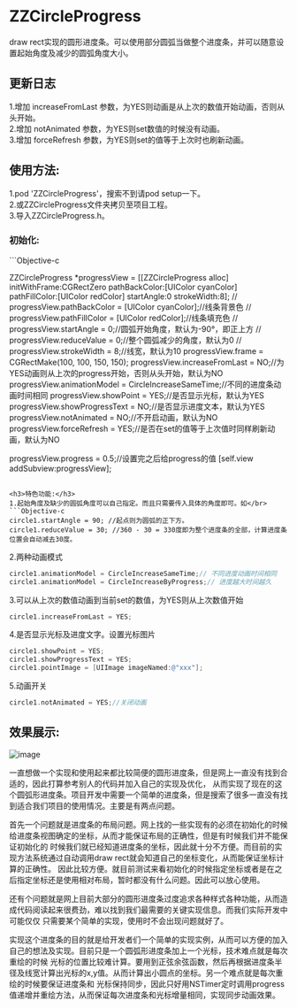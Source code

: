 # ZZCircleProgress

draw rect实现的圆形进度条。可以使用部分圆弧当做整个进度条，并可以随意设置起始角度及减少的圆弧角度大小。</br>

<h2>更新日志</h2>
1.增加 increaseFromLast 参数，为YES则动画是从上次的数值开始动画，否则从头开始。</br>
2.增加 notAnimated 参数，为YES则set数值的时候没有动画。</br>
3.增加 forceRefresh 参数，为YES则set的值等于上次时也刷新动画。</br>

<h2>使用方法:</h2>
1.pod 'ZZCircleProgress'，搜索不到请pod setup一下。</br>
2.或ZZCircleProgress文件夹拷贝至项目工程。</br>
3.导入ZZCircleProgress.h。</br>
        
<h3>初始化:</h3>
```Objective-c

ZZCircleProgress *progressView = [[ZZCircleProgress alloc] initWithFrame:CGRectZero pathBackColor:[UIColor cyanColor] pathFillColor:[UIColor redColor] startAngle:0 strokeWidth:8];
//    progressView.pathBackColor = [UIColor cyanColor];//线条背景色
//    progressView.pathFillColor = [UIColor redColor];//线条填充色
//    progressView.startAngle = 0;//圆弧开始角度，默认为-90°，即正上方
//    progressView.reduceValue = 0;//整个圆弧减少的角度，默认为0
//    progressView.strokeWidth = 8;//线宽，默认为10
progressView.frame = CGRectMake(100, 100, 150, 150);
progressView.increaseFromLast = NO;//为YES动画则从上次的progress开始，否则从头开始，默认为NO
progressView.animationModel = CircleIncreaseSameTime;//不同的进度条动画时间相同
progressView.showPoint = YES;//是否显示光标，默认为YES
progressView.showProgressText = NO;//是否显示进度文本，默认为YES
progressView.notAnimated = NO;//不开启动画，默认为NO
progressView.forceRefresh = YES;//是否在set的值等于上次值时同样刷新动画，默认为NO

progressView.progress = 0.5;//设置完之后给progress的值
[self.view addSubview:progressView];

```

<h3>特色功能:</h3>
1.起始角度及缺少的圆弧角度可以自己指定。而且只需要传入具体的角度即可。如</br>
```Objective-c
circle1.startAngle = 90; //起点则为圆弧的正下方。
circle1.reduceValue = 30; //360 - 30 = 330度即为整个进度条的全部，计算进度条位置会自动减去30度。
```

2.两种动画模式</br>
```Objective-c
circle1.animationModel = CircleIncreaseSameTime;// 不同进度动画时间相同
circle1.animationModel = CircleIncreaseByProgress;// 进度越大时间越久
```

3.可以从上次的数值动画到当前set的数值，为YES则从上次数值开始</br>
```Objective-c
circle1.increaseFromLast = YES;
```

4.是否显示光标及进度文字。设置光标图片</br>
```Objective-c
circle1.showPoint = YES;
circle1.showProgressText = YES;
circle1.pointImage = [UIImage imageNamed:@"xxx"];
```

5.动画开关
```Objective-c
circle1.notAnimated = YES;//关闭动画
```

<h2>效果展示:</h3>

![image](https://github.com/zhouxing5311/ZZCircleProgress/blob/master/ZZCircleProgress.gif) 


一直想做一个实现和使用起来都比较简便的圆形进度条，但是网上一直没有找到合适的，因此打算参考别人的代码并加入自己的实现及优化，
从而实现了现在的这个圆弧形进度条。项目开发中需要一个简单的进度条，但是搜索了很多一直没有找到适合我们项目的使用情况。主要是有两点问题。

首先一个问题就是进度条的布局问题。网上找的一些实现有的必须在初始化的时候给进度条视图确定的坐标，从而才能保证布局的正确性，但是有时候我们并不能保证初始化的
时候我们就已经知道进度条的坐标，因此就十分不方便。而目前的实现方法系统通过自动调用draw rect就会知道自己的坐标变化，从而能保证坐标计算的正确性。
因此比较方便。就目前测试来看初始化的时候指定坐标或者是在之后指定坐标还是使用相对布局，暂时都没有什么问题。因此可以放心使用。

还有个问题就是网上目前大部分的圆形进度条过度追求各种样式各种功能，从而造成代码阅读起来很费劲，难以找到我们最需要的关键实现信息。而我们实际开发中可能仅仅
只需要某个简单的实现，使用时不会出现问题就好了。

实现这个进度条的目的就是给开发者们一个简单的实现实例，从而可以方便的加入自己的想法及实现。目前只是一个圆弧形进度条加上一个光标，技术难点就是每次重绘的时候
光标的位置比较难计算。要用到正弦余弦函数，然后再根据进度条半径及线宽计算出光标的x,y值。从而计算出小圆点的坐标。另一个难点就是每次重绘的时候要保证进度条和
光标保持同步，因此只好用NSTimer定时调用progress值递增并重绘方法，从而保证每次进度条和光标增量相同，实现同步动画效果。
                  

